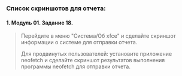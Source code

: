 ### Список скриншотов для отчета:

#### 1. Модуль 01. Задание 18.
>Перейдите в меню "Система/Об xfce" и сделайте скриншот информации о системе для отправки отчета.
>
>Для продвинутых пользователей: установите приложение neofetch и сделайте скриншот результатов выполнения программы neofetch для отправки отчета.


